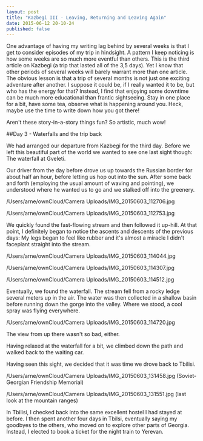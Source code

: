 ```yaml
---
layout: post
title: "Kazbegi III - Leaving, Returning and Leaving Again"
date: 2015-06-12 20-10-24
published: false
---
```


One advantage of having my writing lag behind by several weeks is that I get to consider episodes of my trip in hindsight.  A pattern I keep noticing is how some weeks are so much more eventful than others. This is the third article on Kazbegi (a trip that lasted all of the 3,5 days). Yet I know that other periods of several weeks will barely warrant more than one article. The obvious lesson is that a trip of several months is not just one exciting adventure after another. I suppose it could be, if I really wanted it to be, but who has the energy for that? Instead, I find that enjoying some downtime can be much more educational than frantic sightseeing. Stay in one place for a bit, have some tea, observe what is happening around you. Heck, maybe use the time to write down how you got there!

Aren't these story-in-a-story things fun? So artistic, much wow!


##Day 3 - Waterfalls and the trip back

We had arranged our departure from Kazbegi for the third day. Before we left this beautiful part of the world we wanted to see one last sight though: The waterfall at Gveleti.

Our driver from the day before drove us up towards the Russian border for about half an hour, before letting us hop out into the sun. After some back and forth (employing the usual amount of waving and pointing), we understood where he wanted us to go and we stalked off into the greenery. 

/Users/arne/ownCloud/Camera Uploads/IMG_20150603_112706.jpg

/Users/arne/ownCloud/Camera Uploads/IMG_20150603_112753.jpg

We quickly found the fast-flowing stream and then followed it up-hill. At that point, I definitely began to notice the ascents and descents of the previous days: My legs began to feel like rubber and it's almost a miracle I didn't faceplant straight into the stream.


/Users/arne/ownCloud/Camera Uploads/IMG_20150603_114044.jpg

/Users/arne/ownCloud/Camera Uploads/IMG_20150603_114307.jpg

/Users/arne/ownCloud/Camera Uploads/IMG_20150603_114512.jpg

Eventually, we found the waterfall. The stream fell from a rocky ledge several meters up in the air. The water was then collected in a shallow basin before running down the gorge into the valley. Where we stood, a cool spray was flying everywhere.


/Users/arne/ownCloud/Camera Uploads/IMG_20150603_114720.jpg

The view from up there wasn't so bad, either.

Having relaxed at the waterfall for a bit, we climbed down the path and walked back to the waiting car.

Having seen this sight, we decided that it was time we drove back to Tbilisi. 

/Users/arne/ownCloud/Camera Uploads/IMG_20150603_131458.jpg
(Soviet-Georgian Friendship Memorial)

/Users/arne/ownCloud/Camera Uploads/IMG_20150603_131551.jpg
(last look at the mountain ranges)

In Tbilisi, I checked back into the same excellent hostel I had stayed at before. I then spent another four days in Tbilsi, eventually saying my goodbyes to the others, who moved on to explore other parts of Georgia. Instead, I elected to book a ticket for the night train to Yerevan.



